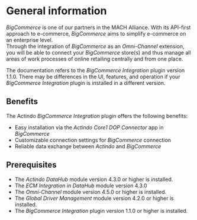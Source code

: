# General information

*BigCommerce* is one of our partners in the MACH Alliance. With its API-first approach to e-commerce, *BigCommerce* aims to simplify e-commerce on an enterprise level.   
Through the integration of *BigCommerce* as an *Omni-Channel* extension, you will be able to connect your *BigCommerce* store(s) and thus manage all areas of work processes of online retailing centrally and from one place.

The documentation refers to the *BigCommerce Integration* plugin version 1.1.0. There may be differences in the UI, features, and operation if your *BigCommerce Integration* plugin is installed in a different version.


## Benefits

The Actindo *BigCommerce Integration* plugin offers the following benefits:
- Easy installation via the *Actindo Core1 DOP Connector* app in *BigCommerce*
- Customizable connection settings for *BigCommerce* connection
- Reliable data exchange between *Actindo* and *BigCommerce*


## Prerequisites

- The *Actindo DataHub* module version 4.3.0 or higher is installed.
- The *ECM Integration in DataHub* module version 4.3.0 
- The *Omni-Channel* module version 4.5.0 or higher is installed.
- The *Global Driver Management* module version 4.2.0 or higher is installed.
- The *BigCommerce Integration* plugin version 1.1.0 or higher is installed.